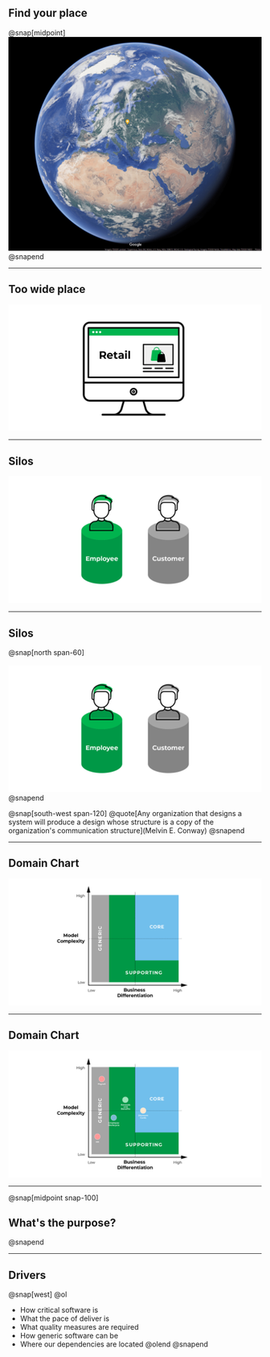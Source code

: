 ## Find your place
@snap[midpoint]
</br>
![](time-based-domain-events/modelling/.assets/img/find-your-place.png)
@snapend

---
## Too wide place
![](time-based-domain-events/modelling/.assets/img/retail.png)

---
## Silos
![](time-based-domain-events/modelling/.assets/img/silos.png)


---
## Silos
@snap[north span-60]
</br>
</br>
![](time-based-domain-events/modelling/.assets/img/silos.png)
@snapend

@snap[south-west span-120]
@quote[Any organization that designs a system will produce a design whose structure is a copy of the organization's communication structure](Melvin E. Conway)
@snapend

---
## Domain Chart
![](time-based-domain-events/modelling/.assets/img/domain-chart.png)


---
## Domain Chart
![](time-based-domain-events/modelling/.assets/img/domains-chart.png)

---
@snap[midpoint snap-100]
## What's the purpose?
@snapend


---
## Drivers
@snap[west]
@ol
- How critical software is
- What the pace of deliver is
- What quality measures are required
- How generic software can be
- Where our dependencies are located
@olend
@snapend